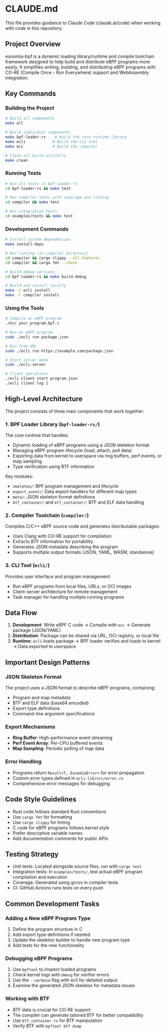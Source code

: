# CLAUDE.md

This file provides guidance to Claude Code (claude.ai/code) when working with code in this repository.

## Project Overview

eunomia-bpf is a dynamic loading library/runtime and compile toolchain framework designed to help build and distribute eBPF programs more easily. It simplifies writing, building, and distributing eBPF programs with CO-RE (Compile Once - Run Everywhere) support and WebAssembly integration.

## Key Commands

### Building the Project

```bash
# Build all components
make all

# Build individual components
make bpf-loader-rs    # Build the core runtime library
make ecli            # Build the CLI tool
make ecc             # Build the compiler

# Clean all build artifacts
make clean
```

### Running Tests

```bash
# Run all tests in bpf-loader-rs
cd bpf-loader-rs && make test

# Run compiler tests with coverage and linting
cd compiler && make test

# Run integration tests
cd examples/tests && make test
```

### Development Commands

```bash
# Install system dependencies
make install-deps

# Run linting (in compiler directory)
cd compiler && cargo clippy --all-features
cd compiler && cargo fmt --check

# Build debug versions
cd bpf-loader-rs && make build-debug

# Build and install locally
make -C ecli install
make -C compiler install
```

### Using the Tools

```bash
# Compile an eBPF program
./ecc your_program.bpf.c

# Run an eBPF program
sudo ./ecli run package.json

# Run from URL
sudo ./ecli run https://example.com/package.json

# Start server mode
sudo ./ecli-server

# Client operations
./ecli client start program.json
./ecli client log 1
```

## High-Level Architecture

The project consists of three main components that work together:

### 1. BPF Loader Library (`bpf-loader-rs/`)
The core runtime that handles:
- Dynamic loading of eBPF programs using a JSON skeleton format
- Managing eBPF program lifecycle (load, attach, poll data)
- Exporting data from kernel to userspace via ring buffers, perf events, or map sampling
- Type verification using BTF information

Key modules:
- `skeleton/`: BPF program management and lifecycle
- `export_event/`: Data export handlers for different map types
- `meta/`: JSON skeleton format definitions
- `btf_container/` and `elf_container/`: BTF and ELF data handling

### 2. Compiler Toolchain (`compiler/`)
Compiles C/C++ eBPF source code and generates distributable packages:
- Uses Clang with CO-RE support for compilation
- Extracts BTF information for portability
- Generates JSON metadata describing the program
- Supports multiple output formats (JSON, YAML, WASM, standalone)

### 3. CLI Tool (`ecli/`)
Provides user interface and program management:
- Run eBPF programs from local files, URLs, or OCI images
- Client-server architecture for remote management
- Task manager for handling multiple running programs

## Data Flow

1. **Development**: Write eBPF C code → Compile with `ecc` → Generate package (JSON/YAML)
2. **Distribution**: Package can be shared via URL, OCI registry, or local file
3. **Runtime**: `ecli` loads package → BPF loader verifies and loads to kernel → Data exported to userspace

## Important Design Patterns

### JSON Skeleton Format
The project uses a JSON format to describe eBPF programs, containing:
- Program and map metadata
- BTF and ELF data (base64 encoded)
- Export type definitions
- Command-line argument specifications

### Export Mechanisms
- **Ring Buffer**: High-performance event streaming
- **Perf Event Array**: Per-CPU buffered events
- **Map Sampling**: Periodic polling of map data

### Error Handling
- Programs return `Result<T, EunomiaError>` for error propagation
- Custom error types defined in `ecli-lib/src/error.rs`
- Comprehensive error messages for debugging

## Code Style Guidelines

- Rust code follows standard Rust conventions
- Use `cargo fmt` for formatting
- Use `cargo clippy` for linting
- C code for eBPF programs follows kernel style
- Prefer descriptive variable names
- Add documentation comments for public APIs

## Testing Strategy

- Unit tests: Located alongside source files, run with `cargo test`
- Integration tests: In `examples/tests/`, test actual eBPF program compilation and execution
- Coverage: Generated using grcov in compiler tests
- CI: GitHub Actions runs tests on every push

## Common Development Tasks

### Adding a New eBPF Program Type
1. Define the program structure in C
2. Add export type definitions if needed
3. Update the skeleton builder to handle new program type
4. Add tests for the new functionality

### Debugging eBPF Programs
1. Use `bpftool` to inspect loaded programs
2. Check kernel logs with `dmesg` for verifier errors
3. Use the `--verbose` flag with ecli for detailed output
4. Examine the generated JSON skeleton for metadata issues

### Working with BTF
- BTF data is crucial for CO-RE support
- The compiler can generate tailored BTF for better compatibility
- Use `btf_container.rs` for BTF manipulation
- Verify BTF with `bpftool btf dump`